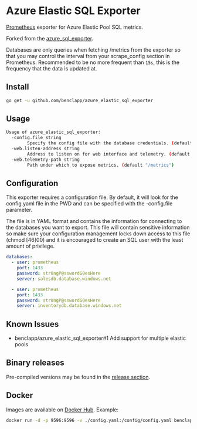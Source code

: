 # Azure Elastic SQL Exporter

[Prometheus](https://prometheus.io/) exporter for Azure Elastic Pool SQL metrics.

Forked from the [azure_sql_exporter](https://github.com/iamseth/azure_sql_exporter/).

Databases are only queries when fetching /metrics from the exporter so that you may control the interval from your scrape_config section in Prometheus. Recommended to be no more frequent than `15s`, this is the frequency that the data is updated at.

## Install

```bash
go get -u github.com/benclapp/azure_elastic_sql_exporter
```

## Usage
```bash
Usage of azure_elastic_sql_exporter:
  -config.file string
    	Specify the config file with the database credentials. (default "./config.yaml")
  -web.listen-address string
    	Address to listen on for web interface and telemetry. (default ":9596")
  -web.telemetry-path string
    	Path under which to expose metrics. (default "/metrics")
```

## Configuration

This exporter requires a configuration file. By default, it will look for the config.yaml file in the PWD and can be specified with the -config.file parameter.

The file is in YAML format and contains the information for connecting to the databases you want to export. This file will contain sensitive information so make sure your configuration management locks down access to this file (chmod [46]00) and it is encouraged to create an SQL user with the least amount of privilege.

```yaml
databases:
  - user: prometheus
    port: 1433
    password: str0ngP@sswordG0esHere
    server: salesdb.database.windows.net

  - user: prometheus
    port: 1433
    password: str0ngP@sswordG0esHere
    server: inventorydb.database.windows.net
```

## Known Issues

- benclapp/azure_elastic_sql_exporter#1 Add support for multiple elastic pools

## Binary releases

Pre-compiled versions may be found in the [release section](https://github.com/benclapp/azure_elastic_sql_exporter/releases).

## Docker

Images are available on [Docker Hub](https://hub.docker.com/r/benclapp/azure_elastic_sql_exporter/). Example:

```bash
docker run -d -p 9596:9596 -v ./config.yaml:/config/config.yaml benclapp/azure_elastic_sql_exporter:latest -config.file /config/config.yaml
```
